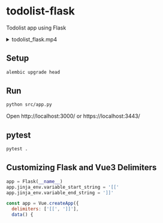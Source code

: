# todolist-flask
Todolist app using Flask

<details><summary>todolist_flask.mp4</summary>

<video controls src="https://github.com/user-attachments/assets/8b3e39ad-09b7-45fe-b53b-55d0616f4578" muted="false"></video>

</details>

## Setup

```bash
alembic upgrade head
```

## Run

```bash
python src/app.py
```

Open http://localhost:3000/ or https://localhost:3443/

## pytest

```bash
pytest .
```

## Customizing Flask and Vue3 Delimiters

```python
app = Flask(__name__)
app.jinja_env.variable_start_string = '[['
app.jinja_env.variable_end_string = ']]'
```

```javascript
const app = Vue.createApp({
  delimiters: ['[[', ']]'],
  data() {
```
